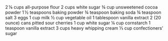  2 ⅛ cups all-purpose flour
2 cups white sugar
¾ cup unsweetened cocoa powder
1 ½ teaspoons baking powder
¾ teaspoon baking soda
¾ teaspoon salt
3 eggs
1 cup milk
½ cup vegetable oil
1 tablespoon vanilla extract
2 (20 ounce) cans pitted sour cherries
1 cup white sugar
¼ cup cornstarch
1 teaspoon vanilla extract
3 cups heavy whipping cream
⅓ cup confectioners' sugar 